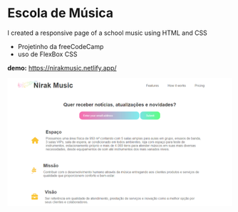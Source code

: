 # Escola de Música
I created a responsive page of a school music using HTML and CSS
- Projetinho da freeCodeCamp
- uso de FlexBox CSS

<strong>demo:</strong> https://nirakmusic.netlify.app/ 

<img src="assets/p1.png"/>
